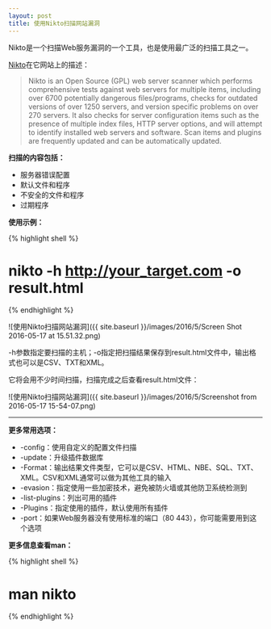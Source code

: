 ```yaml
---
layout: post
title: 使用Nikto扫描网站漏洞
---
```


Nikto是一个扫描Web服务漏洞的一个工具，也是使用最广泛的扫描工具之一。

[Nikto](https://cirt.net/Nikto2)在它网站上的描述：

> Nikto is an Open Source (GPL) web server scanner which performs comprehensive tests against web servers for multiple items, including over 6700 potentially dangerous files/programs, checks for outdated versions of over 1250 servers, and version specific problems on over 270 servers. It also checks for server configuration items such as the presence of multiple index files, HTTP server options, and will attempt to identify installed web servers and software. Scan items and plugins are frequently updated and can be automatically updated.

**扫描的内容包括：**

* 服务器错误配置
* 默认文件和程序
* 不安全的文件和程序
* 过期程序

**使用示例：**

{% highlight shell %}
# nikto -h http://your_target.com -o result.html
{% endhighlight %}

![使用Nikto扫描网站漏洞]({{ site.baseurl }}/images/2016/5/Screen Shot 2016-05-17 at 15.51.32.png)

-h参数指定要扫描的主机；-o指定把扫描结果保存到result.html文件中，输出格式也可以是CSV、TXT和XML。

它将会用不少时间扫描，扫描完成之后查看result.html文件：

![使用Nikto扫描网站漏洞]({{ site.baseurl }}/images/2016/5/Screenshot from 2016-05-17 15-54-07.png)

****

**更多常用选项：**

* -config：使用自定义的配置文件扫描
* -update：升级插件数据库
* -Format：输出结果文件类型，它可以是CSV、HTML、NBE、SQL、TXT、XML。CSV和XML通常可以做为其他工具的输入
* -evasion：指定使用一些加密技术，避免被防火墙或其他防卫系统检测到
* -list-plugins：列出可用的插件
* -Plugins：指定使用的插件，默认使用所有插件
* -port：如果Web服务器没有使用标准的端口（80 443），你可能需要用到这个选项

**更多信息查看man：**

{% highlight shell %}
# man nikto
{% endhighlight %}